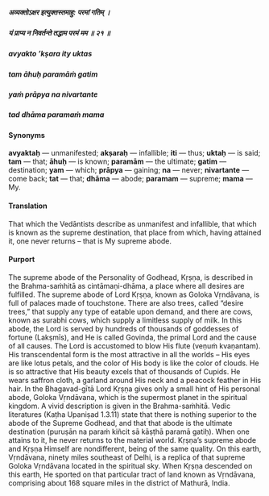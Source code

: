 ##### अव्यक्तोऽक्षर इत्युक्तस्तमाहु: परमां गतिम् ।
##### यं प्राप्य न निवर्तन्ते तद्धाम परमं मम ॥ २१ ॥

##### avyakto ’kṣara ity uktas
##### tam āhuḥ paramāṁ gatim
##### yaṁ prāpya na nivartante
##### tad dhāma paramaṁ mama

#### Synonyms

**avyaktaḥ** — unmanifested; **akṣaraḥ** — infallible; **iti** — thus; **uktaḥ** — is said; **tam** — that; **āhuḥ** — is known; **paramām** — the ultimate; **gatim** — destination; **yam** — which; **prāpya** — gaining; **na** — never; **nivartante** — come back; **tat** — that; **dhāma** — abode; **paramam** — supreme; **mama** — My.

#### Translation

That which the Vedāntists describe as unmanifest and infallible, that which is known as the supreme destination, that place from which, having attained it, one never returns – that is My supreme abode.

#### Purport

The supreme abode of the Personality of Godhead, Kṛṣṇa, is described in the Brahma-saṁhitā as cintāmaṇi-dhāma, a place where all desires are fulfilled. The supreme abode of Lord Kṛṣṇa, known as Goloka Vṛndāvana, is full of palaces made of touchstone. There are also trees, called “desire trees,” that supply any type of eatable upon demand, and there are cows, known as surabhi cows, which supply a limitless supply of milk. In this abode, the Lord is served by hundreds of thousands of goddesses of fortune (Lakṣmīs), and He is called Govinda, the primal Lord and the cause of all causes. The Lord is accustomed to blow His flute (veṇuṁ kvaṇantam). His transcendental form is the most attractive in all the worlds – His eyes are like lotus petals, and the color of His body is like the color of clouds. He is so attractive that His beauty excels that of thousands of Cupids. He wears saffron cloth, a garland around His neck and a peacock feather in His hair. In the Bhagavad-gītā Lord Kṛṣṇa gives only a small hint of His personal abode, Goloka Vṛndāvana, which is the supermost planet in the spiritual kingdom. A vivid description is given in the Brahma-saṁhitā. Vedic literatures (Kaṭha Upaniṣad 1.3.11) state that there is nothing superior to the abode of the Supreme Godhead, and that that abode is the ultimate destination (puruṣān na paraṁ kiñcit sā kāṣṭhā paramā gatiḥ). When one attains to it, he never returns to the material world. Kṛṣṇa’s supreme abode and Kṛṣṇa Himself are nondifferent, being of the same quality. On this earth, Vṛndāvana, ninety miles southeast of Delhi, is a replica of that supreme Goloka Vṛndāvana located in the spiritual sky. When Kṛṣṇa descended on this earth, He sported on that particular tract of land known as Vṛndāvana, comprising about 168 square miles in the district of Mathurā, India.